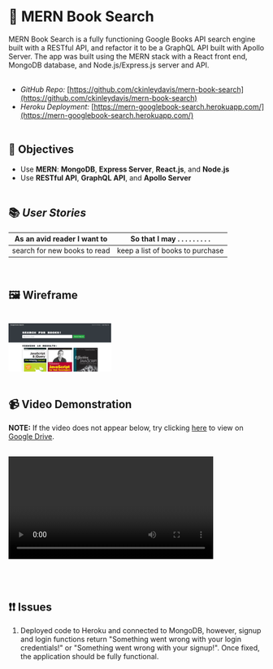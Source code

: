 # 🏬 MERN Book Search

MERN Book Search is a fully functioning Google Books API search engine built with a RESTful API, and refactor it to be a GraphQL API built with Apollo Server. The app was built using the MERN stack with a React front end, MongoDB database, and Node.js/Express.js server and API.
<br/><br/>

 * _GitHub Repo:_ [https://github.com/ckinleydavis/mern-book-search](https://github.com/ckinleydavis/mern-book-search)
 * _Heroku Deployment:_ [https://mern-googlebook-search.herokuapp.com/](https://mern-googlebook-search.herokuapp.com/)
<br/><br/>

## 🎯 Objectives

* Use **MERN**: **MongoDB**, **Express Server**, **React.js**, and **Node.js**
* Use **RESTful API**, **GraphQL API**, and **Apollo Server**
<br/><br/>

## 📚 _User Stories_
As an avid reader I want to  | So that I may . . . . . . . . . 
---------------------------- | --------------------------------
search for new books to read | keep a list of books to purchase
<br/>

## 🖼️ Wireframe
<br/>
<img src="./client/public/images/mern-google-book-search-wireframe.png" height="40%" width="40%" alt="Wireframe for MERN Google Book Search">
<br/><br/>

## 📹 Video Demonstration

**NOTE:** If the video does not appear below, try clicking [here](https://drive.google.com/file/d/1LvNemQLj20uyAa87XQCT_T9dXt9qEMgr/view) to view on [Google Drive](https://drive.google.com/file/d/1LvNemQLj20uyAa87XQCT_T9dXt9qEMgr/view). 
<br/><br/>


<video controls width="80%" align="center" src="./client/public/images/mern-google-book-search.webm" type="video/webm"> 
    Sorry, your browser doesn't support embedded videos.
</video>

<br/><br/>

## ❗❗ Issues

 1. Deployed code to Heroku and connected to MongoDB, however, signup and login functions return "Something went wrong with your login credentials!" or "Something went wrong with your signup!". Once fixed, the application should be fully functional.
